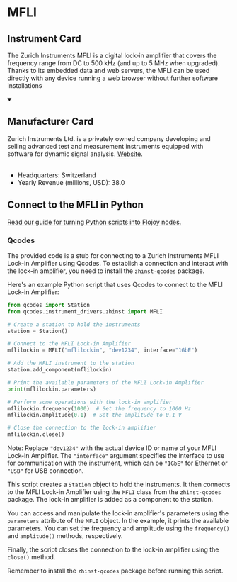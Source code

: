 
# MFLI

## Instrument Card

The Zurich Instruments MFLI is a digital lock-in amplifier that covers the frequency range from DC to 500 kHz (and up to 5 MHz when upgraded). Thanks to its embedded data and web servers, the MFLI can be used directly with any device running a web browser without further software installations

<details open>
<summary><h2>Manufacturer Card</h2></summary>
Zurich Instruments Ltd. is a privately owned company developing and selling advanced test and measurement instruments equipped with software for dynamic signal analysis. <a href=https://www.zhinst.com/americas/en>Website</a>.
<br></br>
<ul>
  <li>Headquarters: Switzerland</li>
  <li>Yearly Revenue (millions, USD): 38.0</li>
</ul>
</details>

## Connect to the MFLI in Python

[Read our guide for turning Python scripts into Flojoy nodes.](https://docs.flojoy.ai/custom-nodes/creating-custom-node/)


### Qcodes

The provided code is a stub for connecting to a Zurich Instruments MFLI Lock-in Amplifier using Qcodes. To establish a connection and interact with the lock-in amplifier, you need to install the `zhinst-qcodes` package.

Here's an example Python script that uses Qcodes to connect to the MFLI Lock-in Amplifier:

```python
from qcodes import Station
from qcodes.instrument_drivers.zhinst import MFLI

# Create a station to hold the instruments
station = Station()

# Connect to the MFLI Lock-in Amplifier
mflilockin = MFLI("mflilockin", "dev1234", interface="1GbE")

# Add the MFLI instrument to the station
station.add_component(mflilockin)

# Print the available parameters of the MFLI Lock-in Amplifier
print(mflilockin.parameters)

# Perform some operations with the lock-in amplifier
mflilockin.frequency(1000)  # Set the frequency to 1000 Hz
mflilockin.amplitude(0.1)  # Set the amplitude to 0.1 V

# Close the connection to the lock-in amplifier
mflilockin.close()
```

Note: Replace `"dev1234"` with the actual device ID or name of your MFLI Lock-in Amplifier. The `"interface"` argument specifies the interface to use for communication with the instrument, which can be `"1GbE"` for Ethernet or `"USB"` for USB connection.

This script creates a `Station` object to hold the instruments. It then connects to the MFLI Lock-in Amplifier using the `MFLI` class from the `zhinst-qcodes` package. The lock-in amplifier is added as a component to the station.

You can access and manipulate the lock-in amplifier's parameters using the `parameters` attribute of the `MFLI` object. In the example, it prints the available parameters. You can set the frequency and amplitude using the `frequency()` and `amplitude()` methods, respectively.

Finally, the script closes the connection to the lock-in amplifier using the `close()` method.

Remember to install the `zhinst-qcodes` package before running this script.

